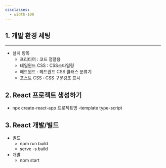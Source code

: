 ```yaml
---
cssclasses:
  - width-100
---
```

## 1. 개발 환경 세팅
---
- 설치 항목
	- 프리티어 : 코드 정렬용
	- 테일윈드 CSS : CSS스타일링
	- 헤드윈드 : 헤드윈드 CSS 클래스 분류기
	- 포스트 CSS : CSS 구문강조 표시


## 2. React 프로젝트 생성하기
-  npx create-react-app 프로젝트명 -template type-script


## 3. React 개발/빌드
- 빌드
	- npm run build
	- serve -s build
- 개발
	- npm start